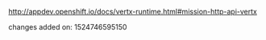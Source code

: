 http://appdev.openshift.io/docs/vertx-runtime.html#mission-http-api-vertx

 
 changes added on: 1524746595150